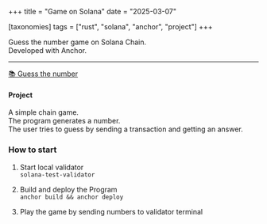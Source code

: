 +++
title = "Game on Solana"
date = "2025-03-07"

[taxonomies]
tags = ["rust", "solana", "anchor", "project"]
+++

Guess the number game on Solana Chain.  
Developed with Anchor.
<!-- more -->
---

[📚 Guess the number](https://github.com/maltsev-dev/guess_the_number_on_solana)

#### Project 
A simple chain game.  
The program generates a number.  
The user tries to guess by sending a transaction and getting an answer.

### How to start
1. Start local validator  
`solana-test-validator`

2. Build and deploy the Program  
`anchor build && anchor deploy`  

4. Play the game by sending numbers to validator terminal